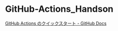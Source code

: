 # GitHub-Actions_Handson

[GitHub Actions のクイックスタート - GitHub Docs](https://docs.github.com/ja/actions/quickstart)
